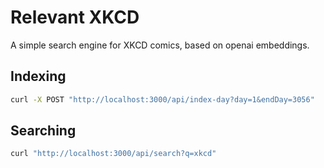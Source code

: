 # Relevant XKCD

A simple search engine for XKCD comics, based on openai embeddings.

## Indexing

```bash
curl -X POST "http://localhost:3000/api/index-day?day=1&endDay=3056"
```

## Searching

```bash
curl "http://localhost:3000/api/search?q=xkcd"
```

